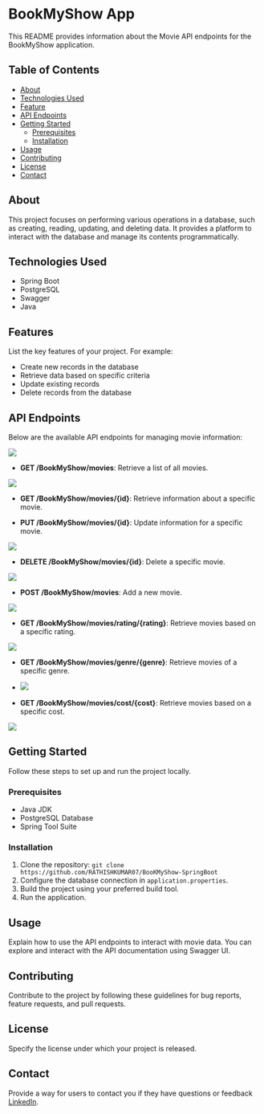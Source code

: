 # BookMyShow App

This README provides information about the Movie API endpoints for the BookMyShow application.

## Table of Contents

- [About](#about)
- [Technologies Used](#technologies-used)
- [Feature](#features)
- [API Endpoints](#api-endpoints)
- [Getting Started](#getting-started)
  - [Prerequisites](#prerequisites)
  - [Installation](#installation)
- [Usage](#usage)
- [Contributing](#contributing)
- [License](#license)
- [Contact](#contact)

## About

This project focuses on performing various operations in a database, such as creating, reading, updating, and deleting data. It provides a platform to interact with the database and manage its contents programmatically.

## Technologies Used

- Spring Boot
- PostgreSQL
- Swagger
- Java

## Features

List the key features of your project. For example:
- Create new records in the database
- Retrieve data based on specific criteria
- Update existing records
- Delete records from the database

## API Endpoints

Below are the available API endpoints for managing movie information:

<img src="https://github.com/RATHISHKUMAR07/BooKMyShow-SpringBoot/blob/springboot/BookMyShowApp/Output/Database.JPG">

- **GET /BookMyShow/movies**: Retrieve a list of all movies.
  
<img src="https://github.com/RATHISHKUMAR07/BooKMyShow-SpringBoot/blob/springboot/BookMyShowApp/Output/getAll.JPG">

- **GET /BookMyShow/movies/{id}**: Retrieve information about a specific movie.
  
<mg src="https://github.com/RATHISHKUMAR07/BooKMyShow-SpringBoot/blob/springboot/BookMyShowApp/Output/getId.JPG">

- **PUT /BookMyShow/movies/{id}**: Update information for a specific movie.
  
<img src="https://github.com/RATHISHKUMAR07/BooKMyShow-SpringBoot/blob/springboot/BookMyShowApp/Output/update.JPG">

- **DELETE /BookMyShow/movies/{id}**: Delete a specific movie.
  
<img src="https://github.com/RATHISHKUMAR07/BooKMyShow-SpringBoot/blob/springboot/BookMyShowApp/Output/delete.JPG">

- **POST /BookMyShow/movies**: Add a new movie.
  
<img src="https://github.com/RATHISHKUMAR07/BooKMyShow-SpringBoot/blob/springboot/BookMyShowApp/Output/addMovie.JPG">

- **GET /BookMyShow/movies/rating/{rating}**: Retrieve movies based on a specific rating.
  
<img src="https://github.com/RATHISHKUMAR07/BooKMyShow-SpringBoot/blob/springboot/BookMyShowApp/Output/rating.JPG">

- **GET /BookMyShow/movies/genre/{genre}**: Retrieve movies of a specific genre.
  
- <img src="https://github.com/RATHISHKUMAR07/BooKMyShow-SpringBoot/blob/springboot/BookMyShowApp/Output/genre.JPG">

- **GET /BookMyShow/movies/cost/{cost}**: Retrieve movies based on a specific cost.
  
<img src="https://github.com/RATHISHKUMAR07/BooKMyShow-SpringBoot/blob/springboot/BookMyShowApp/Output/cost.JPG">

  
## Getting Started

Follow these steps to set up and run the project locally.

### Prerequisites

- Java JDK
- PostgreSQL Database
- Spring Tool Suite

### Installation

1. Clone the repository: `git clone https://github.com/RATHISHKUMAR07/BooKMyShow-SpringBoot`
2. Configure the database connection in `application.properties`.
3. Build the project using your preferred build tool.
4. Run the application.

## Usage

Explain how to use the API endpoints to interact with movie data. You can explore and interact with the API documentation using Swagger UI.

## Contributing

Contribute to the project by following these guidelines for bug reports, feature requests, and pull requests.

## License

Specify the license under which your project is released.

## Contact

Provide a way for users to contact you if they have questions or feedback <a href="https://www.linkedin.com/in/rathishkumar-m/">LinkedIn</a>.

